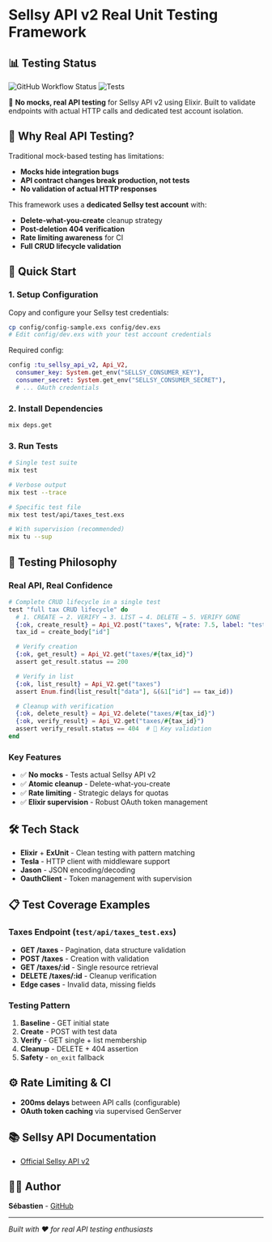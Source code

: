 # Sellsy API v2 Real Unit Testing Framework

## 📊 Testing Status

![GitHub Workflow Status](https://img.shields.io/github/workflow/status/nseaSeb/tuSellsyApiV2/CI)
![Tests](https://img.shields.io/badge/tests-real_API_calls-blue)

🧪 **No mocks, real API testing** for Sellsy API v2 using Elixir. Built to validate endpoints with actual HTTP calls and dedicated test account isolation.


## 🎯 Why Real API Testing?

Traditional mock-based testing has limitations:
- **Mocks hide integration bugs**
- **API contract changes break production, not tests**
- **No validation of actual HTTP responses**

This framework uses a **dedicated Sellsy test account** with:
- **Delete-what-you-create** cleanup strategy
- **Post-deletion 404 verification**
- **Rate limiting awareness** for CI
- **Full CRUD lifecycle validation**

## 🚀 Quick Start

### 1. Setup Configuration
Copy and configure your Sellsy test credentials:

```bash
cp config/config-sample.exs config/dev.exs
# Edit config/dev.exs with your test account credentials
```

Required config:
```elixir
config :tu_sellsy_api_v2, Api_V2,
  consumer_key: System.get_env("SELLSY_CONSUMER_KEY"),
  consumer_secret: System.get_env("SELLSY_CONSUMER_SECRET"),
  # ... OAuth credentials
```

### 2. Install Dependencies
```bash
mix deps.get
```

### 3. Run Tests
```bash
# Single test suite
mix test

# Verbose output
mix test --trace

# Specific test file
mix test test/api/taxes_test.exs

# With supervision (recommended)
mix tu --sup
```

## 🧪 Testing Philosophy

### Real API, Real Confidence
```elixir
# Complete CRUD lifecycle in a single test
test "full tax CRUD lifecycle" do
  # 1. CREATE → 2. VERIFY → 3. LIST → 4. DELETE → 5. VERIFY GONE
  {:ok, create_result} = Api_V2.post("taxes", %{rate: 7.5, label: "test"})
  tax_id = create_body["id"]

  # Verify creation
  {:ok, get_result} = Api_V2.get("taxes/#{tax_id}")
  assert get_result.status == 200

  # Verify in list
  {:ok, list_result} = Api_V2.get("taxes")
  assert Enum.find(list_result["data"], &(&1["id"] == tax_id))

  # Cleanup with verification
  {:ok, delete_result} = Api_V2.delete("taxes/#{tax_id}")
  {:ok, verify_result} = Api_V2.get("taxes/#{tax_id}")
  assert verify_result.status == 404  # 🎯 Key validation
end
```

### Key Features
- ✅ **No mocks** - Tests actual Sellsy API v2
- ✅ **Atomic cleanup** - Delete-what-you-create
- ✅ **Rate limiting** - Strategic delays for quotas
- ✅ **Elixir supervision** - Robust OAuth token management

## 🛠 Tech Stack

- **Elixir** + **ExUnit** - Clean testing with pattern matching
- **Tesla** - HTTP client with middleware support
- **Jason** - JSON encoding/decoding
- **OauthClient** - Token management with supervision

## 📋 Test Coverage Examples

### Taxes Endpoint (`test/api/taxes_test.exs`)
- **GET /taxes** - Pagination, data structure validation
- **POST /taxes** - Creation with validation
- **GET /taxes/:id** - Single resource retrieval
- **DELETE /taxes/:id** - Cleanup verification
- **Edge cases** - Invalid data, missing fields

### Testing Pattern
1. **Baseline** - GET initial state
2. **Create** - POST with test data
3. **Verify** - GET single + list membership
4. **Cleanup** - DELETE + 404 assertion
5. **Safety** - `on_exit` fallback

## ⚙️ Rate Limiting & CI

- **200ms delays** between API calls (configurable)
- **OAuth token caching** via supervised GenServer


## 📚 Sellsy API Documentation
- [Official Sellsy API v2](https://help.sellsy.com/fr/collections/3289358-api)



## 👨‍💻 Author
**Sébastien** - [GitHub](https://github.com/nseaSeb)

---

*Built with ❤️ for real API testing enthusiasts*
